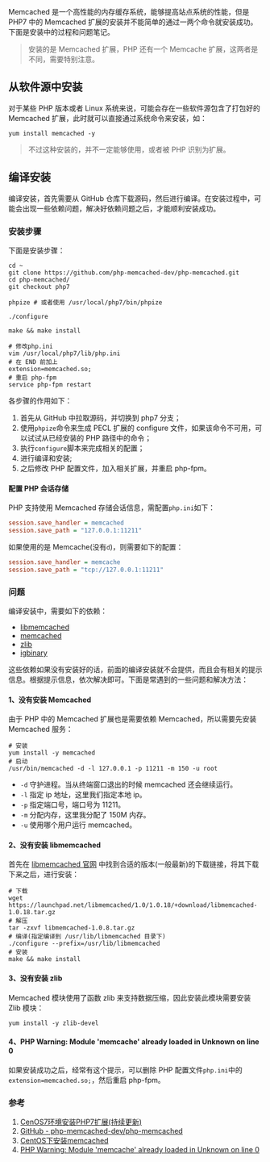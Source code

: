 Memcached 是一个高性能的内存缓存系统，能够提高站点系统的性能，但是 PHP7 中的 Memcached 扩展的安装并不能简单的通过一两个命令就安装成功。下面是安装中的过程和问题笔记。

> 安装的是 Memcached 扩展，PHP 还有一个 Memcache 扩展，这两者是不同，需要特别注意。

## 从软件源中安装

对于某些 PHP 版本或者 Linux 系统来说，可能会存在一些软件源包含了打包好的 Memcached 扩展，此时就可以直接通过系统命令来安装，如：

```shell
yum install memcached -y
```

> 不过这种安装的，并不一定能够使用，或者被 PHP 识别为扩展。

## 编译安装

编译安装，首先需要从 GitHub 仓库下载源码，然后进行编译。在安装过程中，可能会出现一些依赖问题，解决好依赖问题之后，才能顺利安装成功。

### 安装步骤

下面是安装步骤：

```shell
cd ~
git clone https://github.com/php-memcached-dev/php-memcached.git
cd php-memcached/
git checkout php7

phpize # 或者使用 /usr/local/php7/bin/phpize

./configure

make && make install

# 修改php.ini
vim /usr/local/php7/lib/php.ini
# 在 END 前加上
extension=memcached.so;
# 重启 php-fpm
service php-fpm restart
```

各步骤的作用如下：

1. 首先从 GitHub 中拉取源码，并切换到 php7 分支；
2. 使用`phpize`命令来生成 PECL 扩展的 configure 文件，如果该命令不可用，可以试试从已经安装的 PHP 路径中的命令；
3. 执行`configure`脚本来完成相关的配置；
4. 进行编译和安装;
5. 之后修改 PHP 配置文件，加入相关扩展，并重启 php-fpm。

#### 配置 PHP 会话存储

PHP 支持使用 Memcached 存储会话信息，需配置`php.ini`如下：

```ini
session.save_handler = memcached 
session.save_path = "127.0.0.1:11211" 
```

如果使用的是 Memcache(没有`d`)，则需要如下的配置：

```ini
session.save_handler = memcache
session.save_path = "tcp://127.0.0.1:11211" 
```

### 问题

编译安装中，需要如下的依赖：

* [libmemcached](http://libmemcached.org/libMemcached.html)
* [memcached](http://memcached.org/)
* [zlib](http://www.zlib.net/)
* [igbinary](https://github.com/igbinary/igbinary)

这些依赖如果没有安装好的话，前面的编译安装就不会提供，而且会有相关的提示信息。根据提示信息，依次解决即可。下面是常遇到的一些问题和解决方法：

#### 1、没有安装 Memcached

由于 PHP 中的 Memcached 扩展也是需要依赖 Memcached，所以需要先安装 Memcached 服务：

```shell
# 安装
yum install -y memcached
# 启动
/usr/bin/memcached -d -l 127.0.0.1 -p 11211 -m 150 -u root
```

* `-d` 守护进程。当从终端窗口退出的时候 memcached 还会继续运行。
* `-l` 指定 ip 地址，这里我们指定本地 ip。
* `-p` 指定端口号，端口号为 11211。
* `-m` 分配内存，这里我分配了 150M 内存。
* `-u` 使用哪个用户运行 memcached。

#### 2、没有安装 libmemcached

首先在 [libmemcached 官网](https://launchpad.net/libmemcached/+download) 中找到合适的版本(一般最新)的下载链接，将其下载下来之后，进行安装：

```shell
# 下载
wget https://launchpad.net/libmemcached/1.0/1.0.18/+download/libmemcached-1.0.18.tar.gz
# 解压
tar -zxvf libmemcached-1.0.8.tar.gz
# 编译(指定编译到 /usr/lib/libmemcached 目录下)
./configure --prefix=/usr/lib/libmemcached
# 安装
make && make install
```

#### 3、没有安装 zlib

Memcached 模块使用了函数 zlib 来支持数据压缩，因此安装此模块需要安装 Zlib 模块：

```shell
yum install -y zlib-devel
```

#### 4、PHP Warning: Module 'memcache' already loaded in Unknown on line 0

如果安装成功之后，经常有这个提示，可以删除 PHP 配置文件`php.ini`中的`extension=memcached.so;`，然后重启 php-fpm。

### 参考

1. [CenOS7环境安装PHP7扩展(持续更新)](https://hanxv.cn/archives/25.html#memcached)
2. [GitHub - php-memcached-dev/php-memcached](https://github.com/php-memcached-dev/php-memcached/tree/php7)
3. [CentOS下安装memcached](http://blog.csdn.net/sinat_21125451/article/details/50983343)
4. [PHP Warning: Module 'memcache' already loaded in Unknown on line 0](http://forums.nzedb.com/index.php?topic=643.0)

